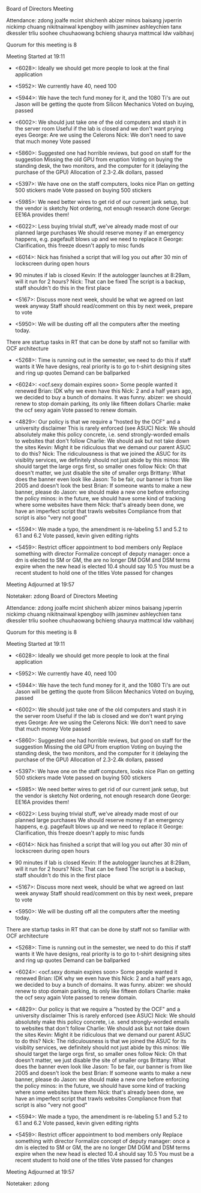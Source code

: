 Board of Directors Meeting

Attendance:
zdong
joalfe
mcint
shichenh
abizer
minos
baisang
jvperrin
nickimp
chuang
nikitnainwal
kpengboy
willh
jasminev
ashleychien
tanx
dkessler
trliu
soohee
chuuhaowang
bchieng
shaurya
mattmcal
ldw
vaibhavj

Quorum for this meeting is 8

Meeting Started at 19:11

* <6028>: <tech fund grant application>
Ideally we should get more people to look at the final application

* <5952>: <subscribe to OCF youtube channel>
We currently have 40, need 100

* <5944>: <GPU server update>
We have the tech fund money for it, and the 1080 Ti's are out
Jason will be getting the quote from Silicon Mechanics
Voted on buying, passed

* <6002>: <server room desktop>
We should just take one of the old computers and stash it in the server room
Useful if the lab is closed and we don't want prying eyes
George: Are we using the Celerons
Nick: We don't need to save that much money
Vote passed

* <5860>: <Standing desk setup>
Suggested one had horrible reviews, but good on staff for the suggestion
Missing the old GPU from eruption
Voting on buying the standing desk, the two monitors, and the computer for it (delaying the purchase of the GPU)
Allocation of 2.3-2.4k dollars, passed

* <5397>: <get laptop stickers made>
We have one on the staff computers, looks nice
Plan on getting 500 stickers made
Vote passed on buying 500 stickers

* <5985>: <Signboard cables>
We need better wires to get rid of our current jank setup, but the vendor is sketchy
Not ordering, not enough research done
George: EE16A provides them!

* <6022>: <Spending freeze>
Less buying trivial stuff, we've already made most of our planned large purchases
We should reserve money if an emergency happens, e.g. pagefault blows up and we need to replace it
George: Clarification, this freeze doesn't apply to misc funds

* <6014>: <stop locking the computers and leaving for extended times>
Nick has finished a script that will log you out after 30 min of lockscreen during open hours
+ 90 minutes if lab is closed
Kevin: If the autologger launches at 8:29am, will it run for 2 hours?
Nick: That can be fixed
The script is a backup, staff shouldn't do this in the first place

* <5167>: <refine vhost policies>
Discuss more next week, should be what we agreed on last week anyway
Staff should read/comment on this by next week, prepare to vote

* <5950>: <Kleanup Krew>
We will be dusting off all the computers after the meeting today.

There are startup tasks in RT that can be done by staff not so familiar with OCF architecture

* <5268>: <T-shirts for new staff>
Time is running out in the semester, we need to do this if staff wants it
We have designs, real priority is to go to t-shirt designing sites and ring up quotes
Demand can be ballparked

* <6024>: <ocf.sexy domain expires soon>
Some people wanted it renewed
Brian: IDK why we even have this
Nick: 2 and a half years ago, we decided to buy a bunch of domains. It was funny. 
abizer: we should renew to stop domain parking, its only like fifteen dollars
Charlie: make the ocf sexy again
Vote passed to renew domain.

* <4829>: <Discuss banner and disclaimer policy>
Our policy is that we require a "hosted by the OCF" and a university disclaimer
This is rarely enforced (see ASUC) 
Nick: We should absolutely make this policy concrete, i.e. send strongly-worded emails to websites that don't follow
Charlie: We should ask but not take down the sites
Kevin: Might it be ridiculous that we demand our parent ASUC to do this?
Nick: The ridiculousness is that we joined the ASUC for its visiblity services, we definitely should not just abide by this
minos: We should target the large orgs first, so smaller ones follow
Nick: Oh that doesn't matter, we just disable the site of smaller orgs
Brittany: What does the banner even look like
Jason: To be fair, our banner is from like 2005 and doesn't look the best
Brian: If someone wants to make a new banner, please do
Jason: we should make a new one before enforcing the policy
minos: in the future, we should have some kind of tracking where some websites have them
Nick: that's already been done, we have an imperfect script that trawls websites
Compliance from that script is also "very not good"

* <5594>: <Fix typo in constitution>
We made a typo, the amendment is re-labeling 5.1 and 5.2 to 6.1 and 6.2
Vote passed, kevin given editing rights

* <5459>: <Make fixes to officers bylaws>
Restrict officer appointment to bod members only
Replace something with director
Formalize concept of deputy manager: once a dm is elected to SM or GM, the are no longer DM
DGM and DSM terms expire when the new head is elected
10.4 should say 10.5
You must be a recent student to hold one of the titles
Vote passed for changes

Meeting Adjourned at 19:57

Notetaker: zdong
Board of Directors Meeting

Attendance:
zdong
joalfe
mcint
shichenh
abizer
minos
baisang
jvperrin
nickimp
chuang
nikitnainwal
kpengboy
willh
jasminev
ashleychien
tanx
dkessler
trliu
soohee
chuuhaowang
bchieng
shaurya
mattmcal
ldw
vaibhavj

Quorum for this meeting is 8

Meeting Started at 19:11

* <6028>: <tech fund grant application>
Ideally we should get more people to look at the final application

* <5952>: <subscribe to OCF youtube channel>
We currently have 40, need 100

* <5944>: <GPU server update>
We have the tech fund money for it, and the 1080 Ti's are out
Jason will be getting the quote from Silicon Mechanics
Voted on buying, passed

* <6002>: <server room desktop>
We should just take one of the old computers and stash it in the server room
Useful if the lab is closed and we don't want prying eyes
George: Are we using the Celerons
Nick: We don't need to save that much money
Vote passed

* <5860>: <Standing desk setup>
Suggested one had horrible reviews, but good on staff for the suggestion
Missing the old GPU from eruption
Voting on buying the standing desk, the two monitors, and the computer for it (delaying the purchase of the GPU)
Allocation of 2.3-2.4k dollars, passed

* <5397>: <get laptop stickers made>
We have one on the staff computers, looks nice
Plan on getting 500 stickers made
Vote passed on buying 500 stickers

* <5985>: <Signboard cables>
We need better wires to get rid of our current jank setup, but the vendor is sketchy
Not ordering, not enough research done
George: EE16A provides them!

* <6022>: <Spending freeze>
Less buying trivial stuff, we've already made most of our planned large purchases
We should reserve money if an emergency happens, e.g. pagefault blows up and we need to replace it
George: Clarification, this freeze doesn't apply to misc funds

* <6014>: <stop locking the computers and leaving for extended times>
Nick has finished a script that will log you out after 30 min of lockscreen during open hours
+ 90 minutes if lab is closed
Kevin: If the autologger launches at 8:29am, will it run for 2 hours?
Nick: That can be fixed
The script is a backup, staff shouldn't do this in the first place

* <5167>: <refine vhost policies>
Discuss more next week, should be what we agreed on last week anyway
Staff should read/comment on this by next week, prepare to vote

* <5950>: <Kleanup Krew>
We will be dusting off all the computers after the meeting today.

There are startup tasks in RT that can be done by staff not so familiar with OCF architecture

* <5268>: <T-shirts for new staff>
Time is running out in the semester, we need to do this if staff wants it
We have designs, real priority is to go to t-shirt designing sites and ring up quotes
Demand can be ballparked

* <6024>: <ocf.sexy domain expires soon>
Some people wanted it renewed
Brian: IDK why we even have this
Nick: 2 and a half years ago, we decided to buy a bunch of domains. It was funny. 
abizer: we should renew to stop domain parking, its only like fifteen dollars
Charlie: make the ocf sexy again
Vote passed to renew domain.

* <4829>: <Discuss banner and disclaimer policy>
Our policy is that we require a "hosted by the OCF" and a university disclaimer
This is rarely enforced (see ASUC) 
Nick: We should absolutely make this policy concrete, i.e. send strongly-worded emails to websites that don't follow
Charlie: We should ask but not take down the sites
Kevin: Might it be ridiculous that we demand our parent ASUC to do this?
Nick: The ridiculousness is that we joined the ASUC for its visiblity services, we definitely should not just abide by this
minos: We should target the large orgs first, so smaller ones follow
Nick: Oh that doesn't matter, we just disable the site of smaller orgs
Brittany: What does the banner even look like
Jason: To be fair, our banner is from like 2005 and doesn't look the best
Brian: If someone wants to make a new banner, please do
Jason: we should make a new one before enforcing the policy
minos: in the future, we should have some kind of tracking where some websites have them
Nick: that's already been done, we have an imperfect script that trawls websites
Compliance from that script is also "very not good"

* <5594>: <Fix typo in constitution>
We made a typo, the amendment is re-labeling 5.1 and 5.2 to 6.1 and 6.2
Vote passed, kevin given editing rights

* <5459>: <Make fixes to officers bylaws>
Restrict officer appointment to bod members only
Replace something with director
Formalize concept of deputy manager: once a dm is elected to SM or GM, the are no longer DM
DGM and DSM terms expire when the new head is elected
10.4 should say 10.5
You must be a recent student to hold one of the titles
Vote passed for changes

Meeting Adjourned at 19:57

Notetaker: zdong
